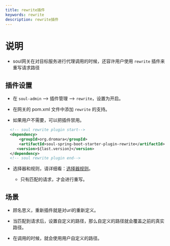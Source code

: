 ```yaml
---
title: rewrite插件
keywords: rewrite
description: rewrite插件
---
```


# 说明

* soul网关在对目标服务进行代理调用的时候，还容许用户使用 `rewrite` 插件来重写请求路径


## 插件设置

* 在 `soul-admin` --> 插件管理 --> `rewrite`，设置为开启。

* 在网关的 pom.xml 文件中添加 `rewrite` 的支持。

* 如果用户不需要，可以把插件禁用。

```xml
  <!-- soul rewrite plugin start-->
  <dependency>
      <groupId>org.dromara</groupId>
      <artifactId>soul-spring-boot-starter-plugin-rewrite</artifactId>
     <version>${last.version}</version>
  </dependency>
  <!-- soul rewrite plugin end-->
``` 

* 选择器和规则，请详细看：[选择器规则](../selector-and-rule)。

  * 只有匹配的请求，才会进行重写。

## 场景

* 顾名思义，重新插件就是对uri的重新定义。

* 当匹配到请求后，设置自定义的路径，那么自定义的路径就会覆盖之前的真实路径。

* 在调用的时候，就会使用用户自定义的路径。
